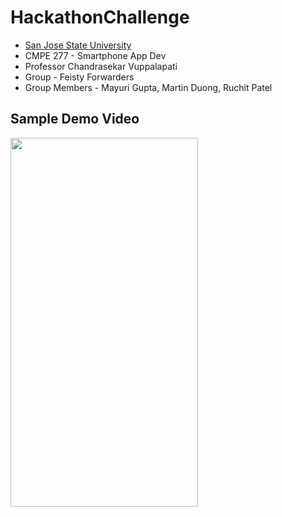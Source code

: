# HackathonChallenge
 
- [San Jose State University](http://www.sjsu.edu/)
- CMPE 277 - Smartphone App Dev
- Professor Chandrasekar Vuppalapati
- Group - Feisty Forwarders
- Group Members - Mayuri Gupta, Martin Duong, Ruchit Patel




## Sample Demo Video
<img src="https://github.com/mayurigupta01/hackathonChallenge/blob/master/hackathon.gif" width="300" height="590">

